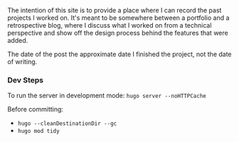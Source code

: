 The intention of this site is to provide a place where I can record the past projects I worked on.
It's meant to be somewhere between a portfolio and a retrospective blog, where I discuss what I 
worked on from a technical perspective and show off the design process behind the features that were added.

The date of the post the approximate date I finished the project, not the date of writing.

### Dev Steps
To run the server in development mode: `hugo server --noHTTPCache `

Before committing:
- `hugo --cleanDestinationDir --gc`
- `hugo mod tidy`
